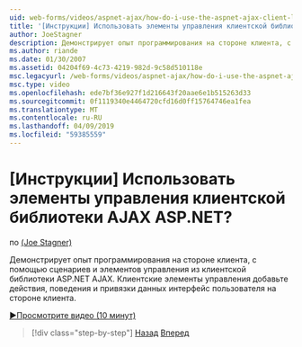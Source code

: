 ```yaml
---
uid: web-forms/videos/aspnet-ajax/how-do-i-use-the-aspnet-ajax-client-library-controls
title: '[Инструкции] Использовать элементы управления клиентской библиотеки AJAX ASP.NET? | Документы Майкрософт'
author: JoeStagner
description: Демонстрирует опыт программирования на стороне клиента, с помощью сценариев и элементов управления из клиентской библиотеки ASP.NET AJAX. Клиентские элементы управления добавления действий, behavio...
ms.author: riande
ms.date: 01/30/2007
ms.assetid: 04204f69-4c73-4219-982d-9c58d510118e
msc.legacyurl: /web-forms/videos/aspnet-ajax/how-do-i-use-the-aspnet-ajax-client-library-controls
msc.type: video
ms.openlocfilehash: ede7bf36e927f1d216643f20aae6e1b515263d33
ms.sourcegitcommit: 0f1119340e4464720cfd16d0ff15764746ea1fea
ms.translationtype: MT
ms.contentlocale: ru-RU
ms.lasthandoff: 04/09/2019
ms.locfileid: "59385559"
---
```

# <a name="how-do-i-use-the-aspnet-ajax-client-library-controls"></a>[Инструкции] Использовать элементы управления клиентской библиотеки AJAX ASP.NET?

по [(Joe Stagner)](https://github.com/JoeStagner)

Демонстрирует опыт программирования на стороне клиента, с помощью сценариев и элементов управления из клиентской библиотеки ASP.NET AJAX. Клиентские элементы управления добавьте действия, поведения и привязки данных интерфейс пользователя на стороне клиента.

[&#9654;Просмотрите видео (10 минут)](https://channel9.msdn.com/Blogs/ASP-NET-Site-Videos/how-do-i-use-the-aspnet-ajax-client-library-controls)

> [!div class="step-by-step"]
> [Назад](how-do-i-aspnet-ajax-enable-an-existing-web-service.md)
> [Вперед](how-do-i-use-an-aspnet-ajax-scriptmanagerproxy.md)

